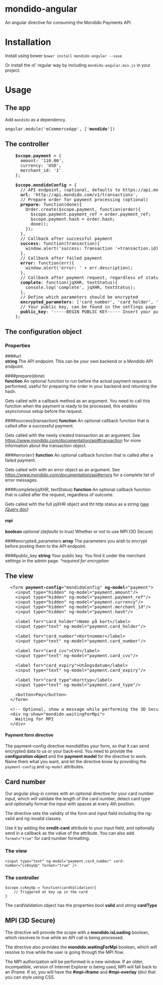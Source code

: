 mondido-angular
===============

An angular directive for consuming the Mondido Payments API.

Installation
===
Install using bower
`bower install mondido-angular --save`

Or install the ol' regular way by including `mondido-angular.min.js` in your project.

Usage
===

The app
---
Add `mondido` as a dependency.

<pre>
angular.module('eCommerceApp', ['<strong>mondido</strong>'])
</pre>


The controller
---
<pre>
    <strong>$scope.payment</strong> = {
      amount: '110.00',
      currency: 'USD',
      merchant_id: '1'
    };    

    <strong>$scope.mondidoConfig</strong> = {            
      // API endpoint, (optional, defaults to https://api.mondido.com/v1/transactions)
      <strong>url</strong>: 'http://api.mondido.com/v1/transactions',
      // Prepare order for payment processing (optional)
      <strong>prepare</strong>: function(done){
        Order.create($scope.payment, function(order){
          $scope.payment.payment_ref = order.payment_ref;
          $scope.payment.hash = order.hash;
          done();
        });
      },
      // Callback after successful payment
      <strong>success</strong>: function(transaction){
        window.alert('success: Transaction '+transaction.id);
      },
      // Callback after failed payment
      <strong>error</strong>: function(err){
        window.alert('error: ' + err.description);
      },
      // Callback after payment request, regardless of status
      <strong>complete</strong>: function(jqXHR, textStatus){
        console.log('complete', jqXHR, textStatus);
      },
      // Define which parameters should be encrypted
      <strong>encrypted_parameters</strong>: ['card_number', 'card_holder', 'card_cvv', 'card_expiry'],
      // Your public key, can be found in the settings page for your merchant (https://mondido.com/settings)
      <strong>public_key</strong>: '-----BEGIN PUBLIC KEY----- Insert your public key... ----END PUBLIC KEY-----\n'
    };
</pre>

## The configuration object
### Properties
####url  
**string** The API endpoint. This can be your own backend or a Mondido API endpoint.

####prepare(done)  
**function** An optional function to run before the actual payment request is performed, useful for preparing the order in your backend and returning the hash.

Gets called with a callback method as an argument. You need to call this function when the payment is ready to be processed, this enables asyncronous setup before the request.

####success(transaction)
**function** An optional callback function that is called after a successful payment.

Gets called with the newly created transaction as an argument. See <https://www.mondido.com/documentation/api#transaction> for more information about the transaction object.

####error(err)
**function** An optional callback function that is called after a failed payment.  

Gets called with with an error object as an argument. See <https://www.mondido.com/documentation/api#errors> for a complete list of error messages.

####complete(jqXHR, textStatus)
**function** An optional callback function that is called after the request, regardless of outcome.  

Gets called with the full jqXHR object and tht http status as a string ([see jQuery doc](http://api.jquery.com/jquery.ajax/)) 

#### mpi
**boolean** *optional (defaults to true)* Whether or not to use MPI (3D Secure)

####encrypted_parameters
**array** The parameters you wish to encrypt before posting them to the API endpoint.

####public_key
**string** Your public key. You find it under the merchant settings in the admin page. **required for encryption*


The view
---

<pre>
  &lt;form <strong>payment-config</strong>="mondidoConfig" <strong>ng-model</strong>="payment"&gt;
    &lt;input type="hidden" ng-model="payment.amount"/&gt;
    &lt;input type="hidden" ng-model="payment.payment_ref"/&gt;
    &lt;input type="hidden" ng-model="payment.currency"/&gt;
    &lt;input type="hidden" ng-model="payment.merchant_id"/&gt;
    &lt;input type="hidden" ng-model="payment.hash"/&gt;
    
    &lt;label for="card_holder"&gt;Namn på kort&lt;/label&gt;
    &lt;input type="text" ng-model="payment.card_holder"/&gt;

    &lt;label for="card_number"&gt;Kortnummer&lt;/label&gt;
    &lt;input type="text" ng-model="payment.card_number"/&gt;
    
    &lt;label for="card_cvv"&gt;CVV&lt;/label&gt;
    &lt;input type="text" ng-model="payment.card_cvv"/&gt;
    
    &lt;label for="card_expiry"&gt;Utångsdatum&lt;/label&gt;
    &lt;input type="text" ng-model="payment.card_expiry"/&gt;
    
    &lt;label for="card_type"&gt;Korttyp&lt;/label&gt;
    &lt;input type="text" ng-model="payment.card_type"/&gt;

    &lt;button&gt;Pay&lt;/button&gt;
  &lt;/form&gt;

  &lt;!-- Optional, show a message while performing the 3D Secure check --&gt;
  &lt;div ng-show="mondido.waitingForMpi"&gt;
    Waiting for MPI
  &lt;/div&gt;
</pre>

#### Payment form directive
The payment-config directive mondidifies your form, so that it can send encrypted data to us or your back-end. You need to provide the **configuration object** and the **payment model** for the directive to work. Name them what you want, and let the directive know by providing the `payment-config` and `ng-model` attributes.

## Card number 
Our angular plug-in comes with an optional directive for your card number input, which will validate the length of the card number, detect card type and optionally format the input with spaces at every 4th position.

The directive sets the validity of the form and input field including the ng-valid and ng-invalid classes.

Use it by adding the **credit-card** attribute to your input field, and optionally send in a callback as the value of the attribute. You can also add `format="true"` for card number formatting.
### The view

	<input type="text" ng-model="payment.card_number" card-number="ccKeyUp" format="true" />

### The controller
	$scope.ccKeyUp = function(cardValidation){
		// Triggered at key up in the card 
	}
The cardValidation object has the properties *bool* **valid** and *string* **cardType**



MPI (3D Secure)
---
The directive will provide the scope with a **mondido.isLoading** boolean, which resolves to true while an API call is being processed.

The directive also provides the **mondido.waitingForMpi** boolean, which will resolve to true while the user is going through the MPI flow.

The MPI authorization will be performed in a new window. If an older, incompatible, version of Internet Explorer is being used, MPI will fall back to an iFrame. If so, you will have the **#mpi-iframe** and **#mpi-overlay** (div) that you can style using CSS.
